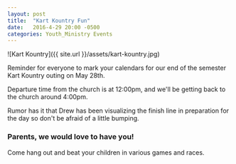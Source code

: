```yaml
---
layout: post
title:  "Kart Kountry Fun"
date:   2016-4-29 20:00 -0500
categories: Youth_Ministry Events
---
```


![Kart Kountry]({{ site.url }}/assets/kart-kountry.jpg)

Reminder for everyone to mark your calendars for our end of the semester Kart Kountry outing on May 28th.

Departure time from the church is at 12:00pm, and we'll be getting back to the church around 4:00pm.

Rumor has it that Drew has been visualizing the finish line in preparation for the day so don't be afraid of a little bumping.

### Parents, we would love to have you! 

Come hang out and beat your children in various games and races.